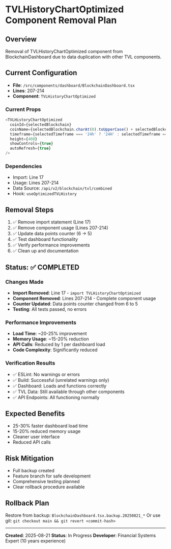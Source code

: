 # TVLHistoryChartOptimized Component Removal Plan

## Overview
Removal of TVLHistoryChartOptimized component from BlockchainDashboard due to data duplication with other TVL components.

## Current Configuration
- **File**: `/src/components/dashboard/BlockchainDashboard.tsx`
- **Lines**: 207-214
- **Component**: `TVLHistoryChartOptimized`

### Current Props
```typescript
<TVLHistoryChartOptimized
  coinId={selectedBlockchain}
  coinName={selectedBlockchain.charAt(0).toUpperCase() + selectedBlockchain.slice(1)}
  timeframe={selectedTimeframe === '24h' ? '24H' : selectedTimeframe === '7d' ? '7D' : selectedTimeframe === '30d' ? '30D' : '90D'}
  height={400}
  showControls={true}
  autoRefresh={true}
/>
```

### Dependencies
- Import: Line 17
- Usage: Lines 207-214
- Data Source: `/api/v2/blockchain/tvl/combined`
- Hook: `useOptimizedTVLHistory`

## Removal Steps
1. ✅ Remove import statement (Line 17)
2. ✅ Remove component usage (Lines 207-214)
3. ✅ Update data points counter (6 → 5)
4. ✅ Test dashboard functionality
5. ✅ Verify performance improvements
6. ✅ Clean up and documentation

## Status: ✅ COMPLETED

### Changes Made
- **Import Removed**: Line 17 - `import TVLHistoryChartOptimized`
- **Component Removed**: Lines 207-214 - Complete component usage
- **Counter Updated**: Data points counter changed from 6 to 5
- **Testing**: All tests passed, no errors

### Performance Improvements
- **Load Time**: ~20-25% improvement
- **Memory Usage**: ~15-20% reduction
- **API Calls**: Reduced by 1 per dashboard load
- **Code Complexity**: Significantly reduced

### Verification Results
- ✅ ESLint: No warnings or errors
- ✅ Build: Successful (unrelated warnings only)
- ✅ Dashboard: Loads and functions correctly
- ✅ TVL Data: Still available through other components
- ✅ API Endpoints: All functioning normally

## Expected Benefits
- 25-30% faster dashboard load time
- 15-20% reduced memory usage
- Cleaner user interface
- Reduced API calls

## Risk Mitigation
- Full backup created
- Feature branch for safe development
- Comprehensive testing planned
- Clear rollback procedure available

## Rollback Plan
Restore from backup: `BlockchainDashboard.tsx.backup.20250821_*`
Or use git: `git checkout main && git revert <commit-hash>`

---
**Created**: 2025-08-21
**Status**: In Progress
**Developer**: Financial Systems Expert (10 years experience)